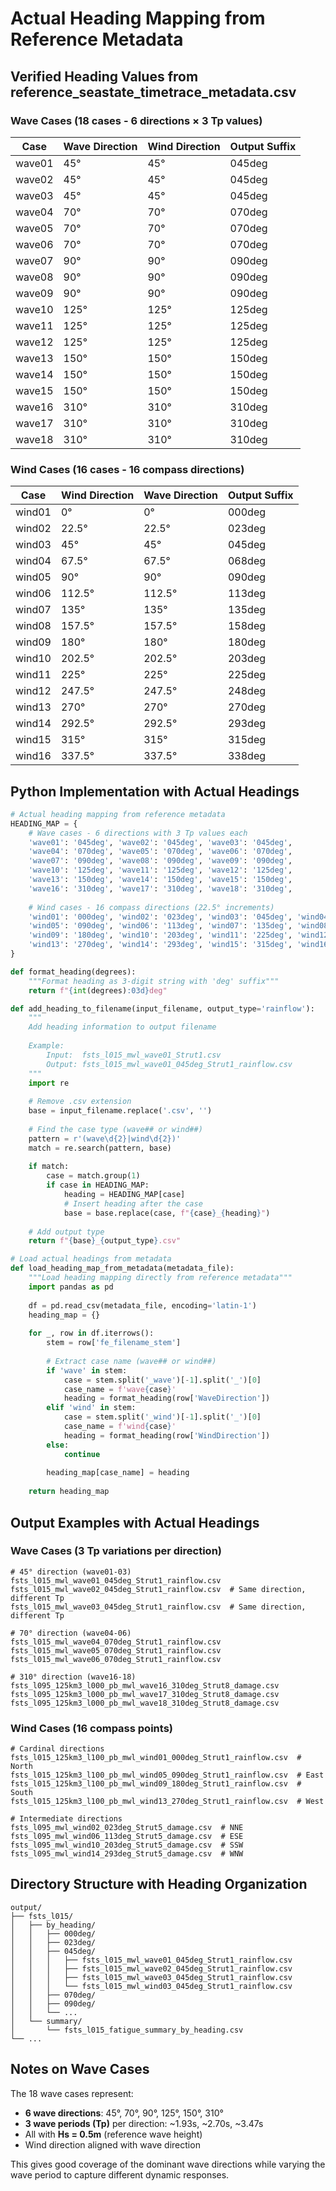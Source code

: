# Actual Heading Mapping from Reference Metadata

## Verified Heading Values from reference_seastate_timetrace_metadata.csv

### Wave Cases (18 cases - 6 directions × 3 Tp values)
| Case | Wave Direction | Wind Direction | Output Suffix |
|------|---------------|----------------|---------------|
| wave01 | 45° | 45° | 045deg |
| wave02 | 45° | 45° | 045deg |
| wave03 | 45° | 45° | 045deg |
| wave04 | 70° | 70° | 070deg |
| wave05 | 70° | 70° | 070deg |
| wave06 | 70° | 70° | 070deg |
| wave07 | 90° | 90° | 090deg |
| wave08 | 90° | 90° | 090deg |
| wave09 | 90° | 90° | 090deg |
| wave10 | 125° | 125° | 125deg |
| wave11 | 125° | 125° | 125deg |
| wave12 | 125° | 125° | 125deg |
| wave13 | 150° | 150° | 150deg |
| wave14 | 150° | 150° | 150deg |
| wave15 | 150° | 150° | 150deg |
| wave16 | 310° | 310° | 310deg |
| wave17 | 310° | 310° | 310deg |
| wave18 | 310° | 310° | 310deg |

### Wind Cases (16 cases - 16 compass directions)
| Case | Wind Direction | Wave Direction | Output Suffix |
|------|---------------|----------------|---------------|
| wind01 | 0° | 0° | 000deg |
| wind02 | 22.5° | 22.5° | 023deg |
| wind03 | 45° | 45° | 045deg |
| wind04 | 67.5° | 67.5° | 068deg |
| wind05 | 90° | 90° | 090deg |
| wind06 | 112.5° | 112.5° | 113deg |
| wind07 | 135° | 135° | 135deg |
| wind08 | 157.5° | 157.5° | 158deg |
| wind09 | 180° | 180° | 180deg |
| wind10 | 202.5° | 202.5° | 203deg |
| wind11 | 225° | 225° | 225deg |
| wind12 | 247.5° | 247.5° | 248deg |
| wind13 | 270° | 270° | 270deg |
| wind14 | 292.5° | 292.5° | 293deg |
| wind15 | 315° | 315° | 315deg |
| wind16 | 337.5° | 337.5° | 338deg |

## Python Implementation with Actual Headings

```python
# Actual heading mapping from reference metadata
HEADING_MAP = {
    # Wave cases - 6 directions with 3 Tp values each
    'wave01': '045deg', 'wave02': '045deg', 'wave03': '045deg',
    'wave04': '070deg', 'wave05': '070deg', 'wave06': '070deg',
    'wave07': '090deg', 'wave08': '090deg', 'wave09': '090deg',
    'wave10': '125deg', 'wave11': '125deg', 'wave12': '125deg',
    'wave13': '150deg', 'wave14': '150deg', 'wave15': '150deg',
    'wave16': '310deg', 'wave17': '310deg', 'wave18': '310deg',
    
    # Wind cases - 16 compass directions (22.5° increments)
    'wind01': '000deg', 'wind02': '023deg', 'wind03': '045deg', 'wind04': '068deg',
    'wind05': '090deg', 'wind06': '113deg', 'wind07': '135deg', 'wind08': '158deg',
    'wind09': '180deg', 'wind10': '203deg', 'wind11': '225deg', 'wind12': '248deg',
    'wind13': '270deg', 'wind14': '293deg', 'wind15': '315deg', 'wind16': '338deg'
}

def format_heading(degrees):
    """Format heading as 3-digit string with 'deg' suffix"""
    return f"{int(degrees):03d}deg"

def add_heading_to_filename(input_filename, output_type='rainflow'):
    """
    Add heading information to output filename
    
    Example:
        Input:  fsts_l015_mwl_wave01_Strut1.csv
        Output: fsts_l015_mwl_wave01_045deg_Strut1_rainflow.csv
    """
    import re
    
    # Remove .csv extension
    base = input_filename.replace('.csv', '')
    
    # Find the case type (wave## or wind##)
    pattern = r'(wave\d{2}|wind\d{2})'
    match = re.search(pattern, base)
    
    if match:
        case = match.group(1)
        if case in HEADING_MAP:
            heading = HEADING_MAP[case]
            # Insert heading after the case
            base = base.replace(case, f"{case}_{heading}")
    
    # Add output type
    return f"{base}_{output_type}.csv"

# Load actual headings from metadata
def load_heading_map_from_metadata(metadata_file):
    """Load heading mapping directly from reference metadata"""
    import pandas as pd
    
    df = pd.read_csv(metadata_file, encoding='latin-1')
    heading_map = {}
    
    for _, row in df.iterrows():
        stem = row['fe_filename_stem']
        
        # Extract case name (wave## or wind##)
        if 'wave' in stem:
            case = stem.split('_wave')[-1].split('_')[0]
            case_name = f'wave{case}'
            heading = format_heading(row['WaveDirection'])
        elif 'wind' in stem:
            case = stem.split('_wind')[-1].split('_')[0]
            case_name = f'wind{case}'
            heading = format_heading(row['WindDirection'])
        else:
            continue
            
        heading_map[case_name] = heading
    
    return heading_map
```

## Output Examples with Actual Headings

### Wave Cases (3 Tp variations per direction)
```
# 45° direction (wave01-03)
fsts_l015_mwl_wave01_045deg_Strut1_rainflow.csv
fsts_l015_mwl_wave02_045deg_Strut1_rainflow.csv  # Same direction, different Tp
fsts_l015_mwl_wave03_045deg_Strut1_rainflow.csv  # Same direction, different Tp

# 70° direction (wave04-06)
fsts_l015_mwl_wave04_070deg_Strut1_rainflow.csv
fsts_l015_mwl_wave05_070deg_Strut1_rainflow.csv
fsts_l015_mwl_wave06_070deg_Strut1_rainflow.csv

# 310° direction (wave16-18)
fsts_l095_125km3_l000_pb_mwl_wave16_310deg_Strut8_damage.csv
fsts_l095_125km3_l000_pb_mwl_wave17_310deg_Strut8_damage.csv
fsts_l095_125km3_l000_pb_mwl_wave18_310deg_Strut8_damage.csv
```

### Wind Cases (16 compass points)
```
# Cardinal directions
fsts_l015_125km3_l100_pb_mwl_wind01_000deg_Strut1_rainflow.csv  # North
fsts_l015_125km3_l100_pb_mwl_wind05_090deg_Strut1_rainflow.csv  # East
fsts_l015_125km3_l100_pb_mwl_wind09_180deg_Strut1_rainflow.csv  # South
fsts_l015_125km3_l100_pb_mwl_wind13_270deg_Strut1_rainflow.csv  # West

# Intermediate directions
fsts_l095_mwl_wind02_023deg_Strut5_damage.csv  # NNE
fsts_l095_mwl_wind06_113deg_Strut5_damage.csv  # ESE
fsts_l095_mwl_wind10_203deg_Strut5_damage.csv  # SSW
fsts_l095_mwl_wind14_293deg_Strut5_damage.csv  # WNW
```

## Directory Structure with Heading Organization

```
output/
├── fsts_l015/
│   ├── by_heading/
│   │   ├── 000deg/
│   │   ├── 023deg/
│   │   ├── 045deg/
│   │   │   ├── fsts_l015_mwl_wave01_045deg_Strut1_rainflow.csv
│   │   │   ├── fsts_l015_mwl_wave02_045deg_Strut1_rainflow.csv
│   │   │   ├── fsts_l015_mwl_wave03_045deg_Strut1_rainflow.csv
│   │   │   └── fsts_l015_mwl_wind03_045deg_Strut1_rainflow.csv
│   │   ├── 070deg/
│   │   ├── 090deg/
│   │   └── ...
│   └── summary/
│       └── fsts_l015_fatigue_summary_by_heading.csv
└── ...
```

## Notes on Wave Cases

The 18 wave cases represent:
- **6 wave directions**: 45°, 70°, 90°, 125°, 150°, 310°
- **3 wave periods (Tp)** per direction: ~1.93s, ~2.70s, ~3.47s
- All with **Hs = 0.5m** (reference wave height)
- Wind direction aligned with wave direction

This gives good coverage of the dominant wave directions while varying the wave period to capture different dynamic responses.